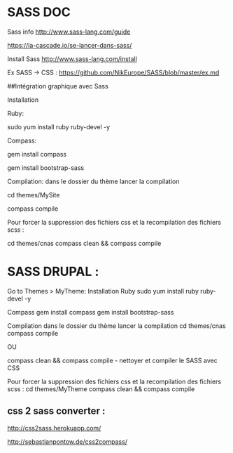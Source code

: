 
# SASS DOC


Sass info  http://www.sass-lang.com/guide

https://la-cascade.io/se-lancer-dans-sass/

Install Sass http://www.sass-lang.com/install


Ex SASS -> CSS : https://github.com/NikEurope/SASS/blob/master/ex.md



##Intégration graphique avec Sass

Installation


Ruby:

sudo yum install ruby ruby-devel -y


Compass:

gem install compass

gem install bootstrap-sass



Compilation: dans le dossier du thème lancer la compilation

cd themes/MySite

compass compile



Pour forcer la suppression des fichiers css et la recompilation des fichiers scss :

cd themes/cnas
compass clean && compass compile


# SASS DRUPAL :

Go to Themes > MyTheme:
Installation
Ruby
sudo yum install ruby ruby-devel -y


Compass
gem install compass
gem install bootstrap-sass


Compilation
dans le dossier du thème lancer la compilation
cd themes/cnas
compass compile

OU 

compass clean && compass compile - nettoyer et compiler le SASS avec CSS


Pour forcer la suppression des fichiers css et la recompilation des fichiers scss :
cd themes/MyTheme
compass clean && compass compile



## css 2 sass converter :

http://css2sass.herokuapp.com/

http://sebastianpontow.de/css2compass/




